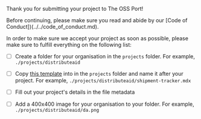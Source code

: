 Thank you for submitting your project to The OSS Port!

Before continuing, please make sure you read and abide by our [Code of Conduct])(../../code_of_conduct.md).

In order to make sure we accept your project as soon as possible, please make sure to fulfill everything on the following list:

- [ ] Create a folder for your organisation in the `projects` folder. For example, `./projects/distributeaid`
- [ ] Copy [this template](../../projects/sample.mdx) into in the `projects` folder and name it after your project. For example, `./projects/distributeaid/shipment-tracker.mdx`
- [ ] Fill out your project's details in the file metadata
- [ ] Add a 400x400 image for your organisation to your folder. For example, `./projects/distributeaid/da.png`


